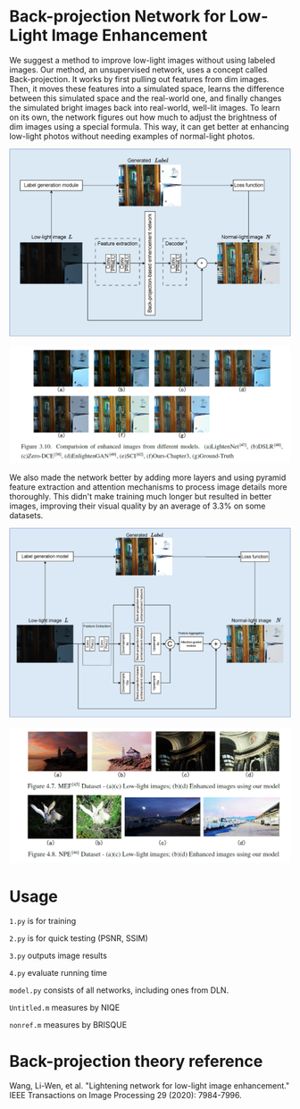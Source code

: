 # Back-projection Network for Low-Light Image Enhancement

We suggest a method to improve low-light images without using labeled images. Our method, an unsupervised network, uses a concept called Back-projection. It works by first pulling out features from dim images. Then, it moves these features into a simulated space, learns the difference between this simulated space and the real-world one, and finally changes the simulated bright images back into real-world, well-lit images. To learn on its own, the network figures out how much to adjust the brightness of dim images using a special formula. This way, it can get better at enhancing low-light photos without needing examples of normal-light photos.

![frame1](./imgs/networkarchi.jpg)

![result1](./imgs/result_base.png)

We also made the network better by adding more layers and using pyramid feature extraction and attention mechanisms to process image details more thoroughly. This didn't make training much longer but resulted in better images, improving their visual quality by an average of 3.3% on some datasets.

![frame2](./imgs/att.png)

![result2](./imgs/result_att.png)

# Usage

`1.py` is for training

`2.py` is for quick testing (PSNR, SSIM)

`3.py` outputs image results

`4.py` evaluate running time

`model.py` consists of all networks, including ones from DLN.

`Untitled.m` measures by NIQE

`nonref.m` measures by BRISQUE

# Back-projection theory reference

Wang, Li-Wen, et al. "Lightening network for low-light image enhancement." IEEE Transactions on Image Processing 29 (2020): 7984-7996.